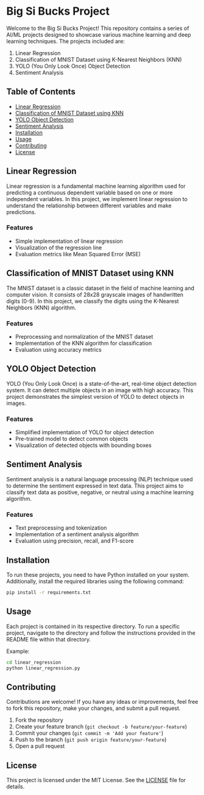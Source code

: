 # Big Si Bucks Project

Welcome to the Big Si Bucks Project! This repository contains a series of AI/ML projects designed to showcase various machine learning and deep learning techniques. The projects included are:

1. Linear Regression
2. Classification of MNIST Dataset using K-Nearest Neighbors (KNN)
3. YOLO (You Only Look Once) Object Detection
4. Sentiment Analysis

## Table of Contents

- [Linear Regression](#linear-regression)
- [Classification of MNIST Dataset using KNN](#classification-of-mnist-dataset-using-knn)
- [YOLO Object Detection](#yolo-object-detection)
- [Sentiment Analysis](#sentiment-analysis)
- [Installation](#installation)
- [Usage](#usage)
- [Contributing](#contributing)
- [License](#license)

## Linear Regression

Linear regression is a fundamental machine learning algorithm used for predicting a continuous dependent variable based on one or more independent variables. In this project, we implement linear regression to understand the relationship between different variables and make predictions.

### Features
- Simple implementation of linear regression
- Visualization of the regression line
- Evaluation metrics like Mean Squared Error (MSE)

## Classification of MNIST Dataset using KNN

The MNIST dataset is a classic dataset in the field of machine learning and computer vision. It consists of 28x28 grayscale images of handwritten digits (0-9). In this project, we classify the digits using the K-Nearest Neighbors (KNN) algorithm.

### Features
- Preprocessing and normalization of the MNIST dataset
- Implementation of the KNN algorithm for classification
- Evaluation using accuracy metrics

## YOLO Object Detection

YOLO (You Only Look Once) is a state-of-the-art, real-time object detection system. It can detect multiple objects in an image with high accuracy. This project demonstrates the simplest version of YOLO to detect objects in images.

### Features
- Simplified implementation of YOLO for object detection
- Pre-trained model to detect common objects
- Visualization of detected objects with bounding boxes

## Sentiment Analysis

Sentiment analysis is a natural language processing (NLP) technique used to determine the sentiment expressed in text data. This project aims to classify text data as positive, negative, or neutral using a machine learning algorithm.

### Features
- Text preprocessing and tokenization
- Implementation of a sentiment analysis algorithm
- Evaluation using precision, recall, and F1-score

## Installation

To run these projects, you need to have Python installed on your system. Additionally, install the required libraries using the following command:

```bash
pip install -r requirements.txt
```

## Usage

Each project is contained in its respective directory. To run a specific project, navigate to the directory and follow the instructions provided in the README file within that directory.

Example:

```bash
cd linear_regression
python linear_regression.py
```

## Contributing

Contributions are welcome! If you have any ideas or improvements, feel free to fork this repository, make your changes, and submit a pull request.

1. Fork the repository
2. Create your feature branch (`git checkout -b feature/your-feature`)
3. Commit your changes (`git commit -m 'Add your feature'`)
4. Push to the branch (`git push origin feature/your-feature`)
5. Open a pull request

## License

This project is licensed under the MIT License. See the [LICENSE](LICENSE) file for details.
